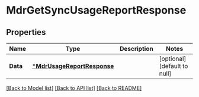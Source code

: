 # MdrGetSyncUsageReportResponse

## Properties
Name | Type | Description | Notes
------------ | ------------- | ------------- | -------------
**Data** | [***MdrUsageReportResponse**](MdrUsageReportResponse.md) |  | [optional] [default to null]

[[Back to Model list]](../README.md#documentation-for-models) [[Back to API list]](../README.md#documentation-for-api-endpoints) [[Back to README]](../README.md)

